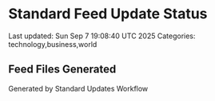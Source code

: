 # Standard Feed Update Status
Last updated: Sun Sep  7 19:08:40 UTC 2025
Categories: technology,business,world

## Feed Files Generated

Generated by Standard Updates Workflow

